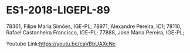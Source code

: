 # ES1-2018-LIGEPL-89
78361, Filipe Maria Simões, IGE-PL;
78971, Alexandre Pereira, IC1;
78110, Rafael Castanheira Francisco, IGE-PL;
77888, José Maria Pereira, IGE-PL;

Youtube Link:https://youtu.be/caVBbUAXcNc
